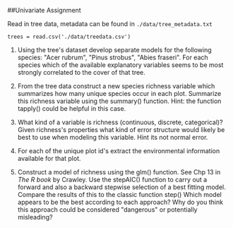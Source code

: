 

##Univariate Assignment

Read in tree data, metadata can be found in 
`./data/tree_metadata.txt`

`trees = read.csv('./data/treedata.csv')`

1) Using the tree's dataset develop separate models for the following species:
"Acer rubrum", "Pinus strobus", "Abies fraseri". For each species which of the 
available explanatory variables seems to be most strongly correlated to the 
cover of that tree. 

2) From the tree data construct a new species richness variable which summarizes
how many unique species occur in each plot. Summarize this richness variable 
using the summary() function. Hint: the function tapply() could be helpful
in this case.

3) What kind of a variable is richness (continuous, discrete, categorical)? 
Given richness's properties what kind of error structure would likely be best
to use when modeling this variable. Hint its not normal error. 

4) For each of the unique plot id's extract the environmental information 
available for that plot.

5) Construct a model of richness using the glm() function. See Chp 13 in 
_The R book_ by Crawley. 
Use the stepAIC() function to carry out a forward and also a backward stepwise
selection of a best fitting model. Compare the results of this to the classic
function step() Which model appears to be the best according to each approach?
Why do you think this approach could be considered "dangerous" or potentially 
misleading?

